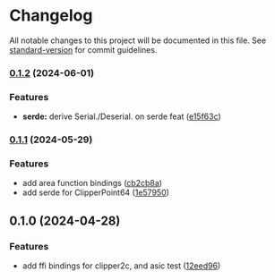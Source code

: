 # Changelog

All notable changes to this project will be documented in this file. See [standard-version](https://github.com/conventional-changelog/standard-version) for commit guidelines.

### [0.1.2](https://github.com/tirithen/clipper2c-sys/compare/v0.1.1...v0.1.2) (2024-06-01)


### Features

* **serde:** derive Serial./Deserial. on serde feat ([e15f63c](https://github.com/tirithen/clipper2c-sys/commit/e15f63ce48a6038a597cc7ef5a784c9d1968caf6))

### [0.1.1](https://github.com/tirithen/clipper2c-sys/compare/v0.1.0...v0.1.1) (2024-05-29)


### Features

* add area function bindings ([cb2cb8a](https://github.com/tirithen/clipper2c-sys/commit/cb2cb8a835b40a4fa44cb2eb6162f8a1cf57817c))
* add serde for ClipperPoint64 ([1e57950](https://github.com/tirithen/clipper2c-sys/commit/1e5795002ec17041a9f40cb22454f25f3567aae1))

## 0.1.0 (2024-04-28)


### Features

* add ffi bindings for clipper2c, and asic test ([12eed96](https://github.com/tirithen/clipper2c-sys/commit/12eed96d1e71089869ca72f67629ed3e67cc39f6))
